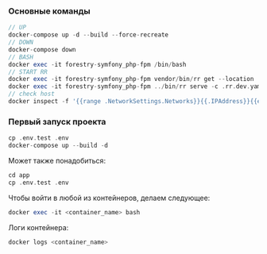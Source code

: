 ### Основные команды
```php
// UP
docker-compose up -d --build --force-recreate
// DOWN
docker-compose down
// BASH
docker exec -it forestry-symfony_php-fpm /bin/bash
// START RR
docker exec -it forestry-symfony_php-fpm vendor/bin/rr get --location ../bin/
docker exec -it forestry-symfony_php-fpm ../bin/rr serve -c .rr.dev.yaml
// check host
docker inspect -f '{{range .NetworkSettings.Networks}}{{.IPAddress}}{{end}}' forestry-symfony_db
```
### Первый запуск проекта

```php
cp .env.test .env
docker-compose up --build -d
```

Может также понадобиться:
```php
cd app
cp .env.test .env
```

Чтобы войти в любой из контейнеров, делаем следующее:
```php
docker exec -it <container_name> bash
```

Логи контейнера:
```php
docker logs <container_name>
```




